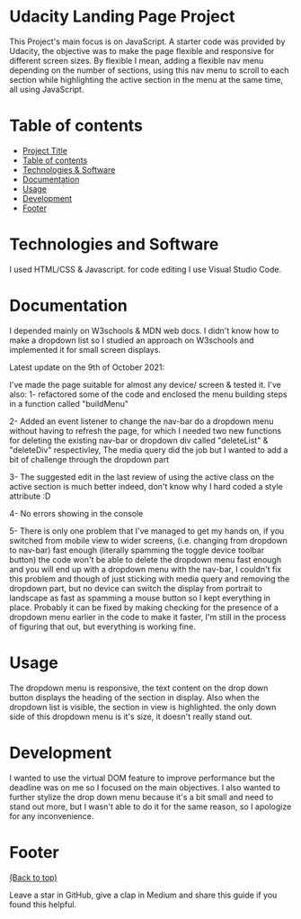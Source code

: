 # Udacity Landing Page Project
<!-- Add banner here -->

<!-- Describe your project in brief -->
This Project's main focus is on JavaScript.
A starter code was provided by Udacity, the objective was to make the page flexible and responsive for different screen sizes.
By flexible I mean, adding a flexible nav menu depending on the number of sections, using this nav menu to scroll to each section
while highlighting the active section in the menu at the same time, all using JavaScript.


# Table of contents

- [Project Title](#udacity-landing-page-project)
- [Table of contents](#table-of-contents)
- [Technologies & Software](#technologies-and-software)
- [Documentation](#documentation)
- [Usage](#usage)
- [Development](#development)
- [Footer](#footer)

# Technologies and Software

I used HTML/CSS & Javascript.
for code editing I use Visual Studio Code.

# Documentation

I depended mainly on W3schools & MDN web docs.
I didn't know how to make a dropdown list so I studied an approach on W3schools and implemented it for small screen displays.

Latest update on the 9th of October 2021:

I've made the page suitable for almost any device/ screen & tested it.
I've also:
1- refactored some of the code and enclosed the menu building steps in a function called "buildMenu"

2- Added an event listener to change the nav-bar do a dropdown menu without having to refresh the page,
for which I needed two new functions for deleting the existing nav-bar or dropdown div called "deleteList" &
"deleteDiv" respectivley, The media query did the job but I wanted to add a bit of challenge through the dropdown part

3- The suggested edit in the last review of using the active class on the active section is much better indeed, 
     don't know why I hard coded a style attribute :D

4- No errors showing in the console

5- There is only one problem that I've managed to get my hands on, if you switched from mobile view
to wider screens, (i.e. changing from dropdown to nav-bar) fast enough (literally spamming the toggle device toolbar button)
the code won't be able to delete the dropdown menu fast enough and you will end up with a dropdown menu with the nav-bar,
I couldn't fix this problem and though of just sticking with media query and removing the dropdown part, but no device can switch
the display from portrait to landscape as fast as spamming a mouse button so I kept everything in place. Probably it can be fixed by
making checking for the presence of a dropdown menu earlier in the code to make it faster, I'm still in the process of figuring that out,
but everything is working fine.

# Usage

The dropdown menu is responsive, the text content on the drop down button displays the heading of the section in display.
Also when the dropdown list is visible, the section in view is highlighted.
the only down side of this dropdown menu is it's size, it doesn't really stand out.

# Development
I wanted to use the virtual DOM feature to improve performance but the deadline was on me so I focused on the main objectives.
I also wanted to further stylize the drop down menu because it's a bit small and need to stand out more, but I wasn't able to do it 
for the same reason, so I apologize for any inconvenience.





# Footer
[(Back to top)](#table-of-contents)


Leave a star in GitHub, give a clap in Medium and share this guide if you found this helpful.



